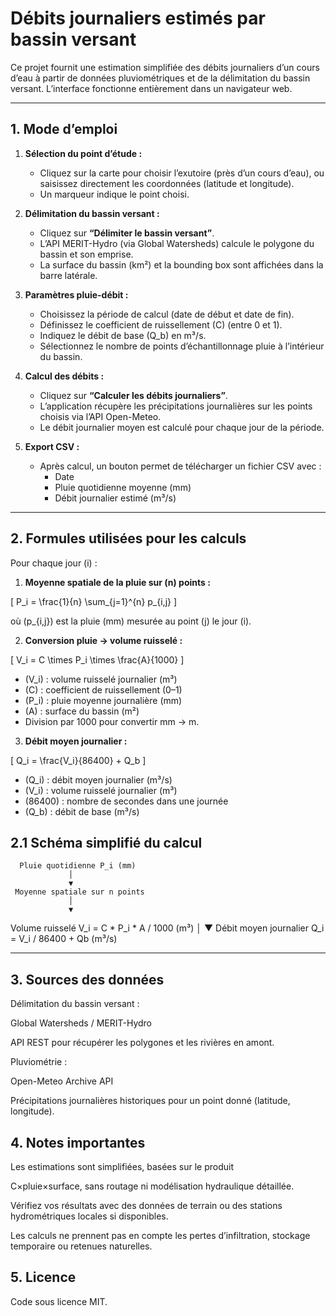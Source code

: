 # Débits journaliers estimés par bassin versant

Ce projet fournit une estimation simplifiée des débits journaliers d’un cours d’eau à partir de données pluviométriques et de la délimitation du bassin versant. L’interface fonctionne entièrement dans un navigateur web.

---

## 1. Mode d’emploi

1. **Sélection du point d’étude :**
   - Cliquez sur la carte pour choisir l’exutoire (près d’un cours d’eau), ou saisissez directement les coordonnées (latitude et longitude).
   - Un marqueur indique le point choisi.

2. **Délimitation du bassin versant :**
   - Cliquez sur **“Délimiter le bassin versant”**.
   - L’API MERIT-Hydro (via Global Watersheds) calcule le polygone du bassin et son emprise.
   - La surface du bassin (km²) et la bounding box sont affichées dans la barre latérale.

3. **Paramètres pluie-débit :**
   - Choisissez la période de calcul (date de début et date de fin).
   - Définissez le coefficient de ruissellement \(C\) (entre 0 et 1).
   - Indiquez le débit de base \(Q_b\) en m³/s.
   - Sélectionnez le nombre de points d’échantillonnage pluie à l’intérieur du bassin.

4. **Calcul des débits :**
   - Cliquez sur **“Calculer les débits journaliers”**.
   - L’application récupère les précipitations journalières sur les points choisis via l’API Open-Meteo.
   - Le débit journalier moyen est calculé pour chaque jour de la période.

5. **Export CSV :**
   - Après calcul, un bouton permet de télécharger un fichier CSV avec :
     - Date
     - Pluie quotidienne moyenne (mm)
     - Débit journalier estimé (m³/s)

---

## 2. Formules utilisées pour les calculs

Pour chaque jour \(i\) :

1. **Moyenne spatiale de la pluie sur \(n\) points :**

\[
P_i = \frac{1}{n} \sum_{j=1}^{n} p_{i,j}
\]

où \(p_{i,j}\) est la pluie (mm) mesurée au point \(j\) le jour \(i\).

2. **Conversion pluie → volume ruisselé :**

\[
V_i = C \times P_i \times \frac{A}{1000}
\]

- \(V_i\) : volume ruisselé journalier (m³)  
- \(C\) : coefficient de ruissellement (0–1)  
- \(P_i\) : pluie moyenne journalière (mm)  
- \(A\) : surface du bassin (m²)  
- Division par 1000 pour convertir mm → m.

3. **Débit moyen journalier :**

\[
Q_i = \frac{V_i}{86400} + Q_b
\]

- \(Q_i\) : débit moyen journalier (m³/s)  
- \(V_i\) : volume ruisselé journalier (m³)  
- \(86400\) : nombre de secondes dans une journée  
- \(Q_b\) : débit de base (m³/s)

## 2.1 Schéma simplifié du calcul

      Pluie quotidienne P_i (mm)
                 │
                 ▼
     Moyenne spatiale sur n points
                 │
                 ▼
  Volume ruisselé V_i = C * P_i * A / 1000 (m³)
                 │
                 ▼
  Débit moyen journalier Q_i = V_i / 86400 + Qb (m³/s)

--------------------------------------

## 3. Sources des données

Délimitation du bassin versant :

Global Watersheds / MERIT-Hydro

API REST pour récupérer les polygones et les rivières en amont.

Pluviométrie :

Open-Meteo Archive API

Précipitations journalières historiques pour un point donné (latitude, longitude).

## 4. Notes importantes

Les estimations sont simplifiées, basées sur le produit 

C×pluie×surface, sans routage ni modélisation hydraulique détaillée.

Vérifiez vos résultats avec des données de terrain ou des stations hydrométriques locales si disponibles.

Les calculs ne prennent pas en compte les pertes d’infiltration, stockage temporaire ou retenues naturelles.

## 5. Licence

Code sous licence MIT.

